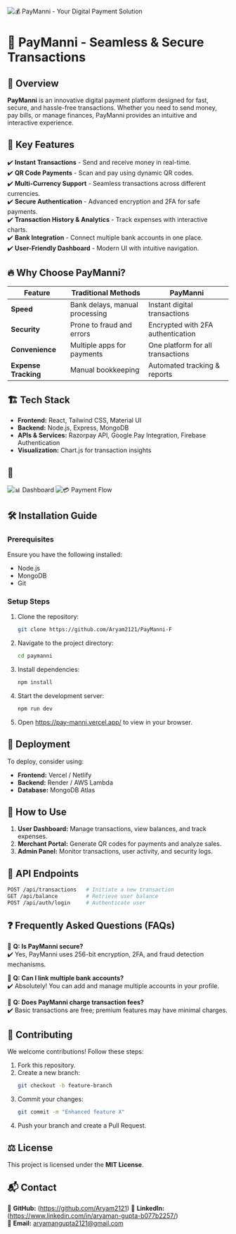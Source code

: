 ![💰 PayManni - Your Digital Payment Solution](https://your-image-url.com/banner)

# 🚀 PayManni - Seamless & Secure Transactions

## 🌟 Overview
**PayManni** is an innovative digital payment platform designed for fast, secure, and hassle-free transactions. Whether you need to send money, pay bills, or manage finances, PayManni provides an intuitive and interactive experience.

## 🚀 Key Features
✔️ **Instant Transactions** - Send and receive money in real-time.  
✔️ **QR Code Payments** - Scan and pay using dynamic QR codes.  
✔️ **Multi-Currency Support** - Seamless transactions across different currencies.  
✔️ **Secure Authentication** - Advanced encryption and 2FA for safe payments.  
✔️ **Transaction History & Analytics** - Track expenses with interactive charts.  
✔️ **Bank Integration** - Connect multiple bank accounts in one place.  
✔️ **User-Friendly Dashboard** - Modern UI with intuitive navigation.  

## 🔥 Why Choose PayManni?
| Feature | Traditional Methods | PayManni |
|---------|------------------|----------------|
| **Speed** | Bank delays, manual processing | Instant digital transactions |
| **Security** | Prone to fraud and errors | Encrypted with 2FA authentication |
| **Convenience** | Multiple apps for payments | One platform for all transactions |
| **Expense Tracking** | Manual bookkeeping | Automated tracking & reports |

## 🏗️ Tech Stack
- **Frontend:** React, Tailwind CSS, Material UI
- **Backend:** Node.js, Express, MongoDB
- **APIs & Services:** Razorpay API, Google Pay Integration, Firebase Authentication
- **Visualization:** Chart.js for transaction insights

## 📸 
![📊 Dashboard](https://your-image-url.com/dashboard)
![💳 Payment Flow ](https://your-image-url.com/payment-flow)

## 🛠️ Installation Guide
### Prerequisites
Ensure you have the following installed:
- Node.js
- MongoDB
- Git

### Setup Steps
1. Clone the repository:
   ```sh
   git clone https://github.com/Aryam2121/PayManni-F
   ```
2. Navigate to the project directory:
   ```sh
   cd paymanni
   ```
3. Install dependencies:
   ```sh
   npm install
   ```
4. Start the development server:
   ```sh
   npm run dev
   ```
5. Open https://pay-manni.vercel.app/ to view in your browser.

## 🚀 Deployment
To deploy, consider using:
- **Frontend:** Vercel / Netlify
- **Backend:** Render / AWS Lambda
- **Database:** MongoDB Atlas

## 🎯 How to Use
1. **User Dashboard:** Manage transactions, view balances, and track expenses.  
2. **Merchant Portal:** Generate QR codes for payments and analyze sales.  
3. **Admin Panel:** Monitor transactions, user activity, and security logs.  

## 📡 API Endpoints
```sh
POST /api/transactions   # Initiate a new transaction
GET /api/balance         # Retrieve user balance
POST /api/auth/login     # Authenticate user
```

## ❓ Frequently Asked Questions (FAQs)
🔹 **Q: Is PayManni secure?**  
✔️ Yes, PayManni uses 256-bit encryption, 2FA, and fraud detection mechanisms.  

🔹 **Q: Can I link multiple bank accounts?**  
✔️ Absolutely! You can add and manage multiple accounts in your profile.  

🔹 **Q: Does PayManni charge transaction fees?**  
✔️ Basic transactions are free; premium features may have minimal charges.  

## 🤝 Contributing
We welcome contributions! Follow these steps:
1. Fork this repository.
2. Create a new branch:
   ```sh
   git checkout -b feature-branch
   ```
3. Commit your changes:
   ```sh
   git commit -m "Enhanced feature X"
   ```
4. Push your branch and create a Pull Request.

## ⚖️ License
This project is licensed under the **MIT License**.

## 📬 Contact
📌 **GitHub:** (https://github.com/Aryam2121)
📌 **LinkedIn:** (https://www.linkedin.com/in/aryaman-gupta-b077b2257/)    
📌 **Email:** aryamangupta2121@gmail.com
